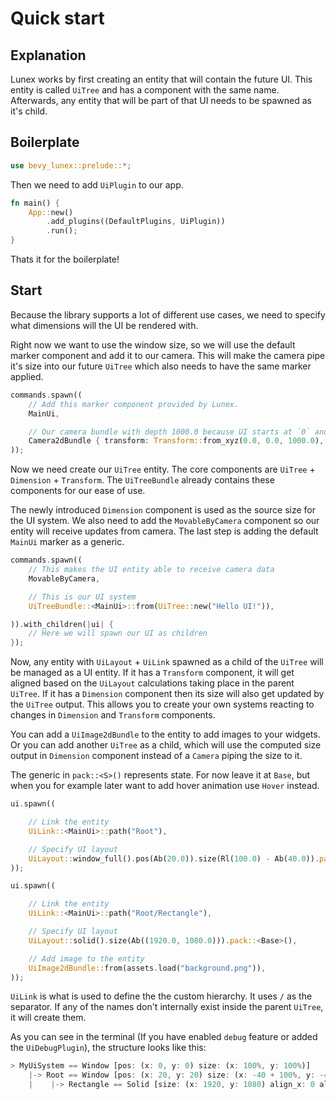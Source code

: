 # Quick start

## Explanation

Lunex works by first creating an entity that will contain the future UI. This entity is called `UiTree` and has a component with the same name. Afterwards, any entity that will be part of that UI needs to be spawned as it's child.

## Boilerplate

```rust
use bevy_lunex::prelude::*;
```

Then we need to add `UiPlugin` to our app.

```rust
fn main() {
    App::new()
        .add_plugins((DefaultPlugins, UiPlugin))
        .run();
}
```

Thats it for the boilerplate!

## Start

Because the library supports a lot of different use cases, we need to specify what dimensions will the UI be rendered with.

Right now we want to use the window size, so we will use the default marker component and add it to our camera.
This will make the camera pipe it's size into our future `UiTree` which also needs to have the same marker applied.

```rust
commands.spawn((
    // Add this marker component provided by Lunex.
    MainUi,

    // Our camera bundle with depth 1000.0 because UI starts at `0` and goes up with each layer.
    Camera2dBundle { transform: Transform::from_xyz(0.0, 0.0, 1000.0), ..default() }
));
```

Now we need create our `UiTree` entity. The core components are `UiTree` + `Dimension` + `Transform`. The `UiTreeBundle` already contains these components for our ease of use.

The newly introduced `Dimension` component is used as the source size for the UI system. We also need to add the `MovableByCamera` component so our entity will receive updates from camera. The last step is adding the default `MainUi` marker as a generic.

```rust
commands.spawn((
    // This makes the UI entity able to receive camera data
    MovableByCamera,

    // This is our UI system
    UiTreeBundle::<MainUi>::from(UiTree::new("Hello UI!")),

)).with_children(|ui| {
    // Here we will spawn our UI as children
});
```

Now, any entity with `UiLayout` + `UiLink` spawned as a child of the `UiTree` will be managed as a UI entity. If it has a `Transform` component, it will get aligned based on the `UiLayout` calculations taking place in the parent `UiTree`. If it has a `Dimension` component then its size will also get updated by the `UiTree` output. This allows you to create your own systems reacting to changes in `Dimension` and `Transform` components.

You can add a `UiImage2dBundle` to the entity to add images to your widgets. Or you can add another `UiTree` as a child, which will use the computed size output in `Dimension` component instead of a `Camera` piping the size to it.

The generic in `pack::<S>()` represents state. For now leave it at `Base`, but when you for example later want to add hover animation use `Hover` instead.

```rust
ui.spawn((

    // Link the entity
    UiLink::<MainUi>::path("Root"),

    // Specify UI layout
    UiLayout::window_full().pos(Ab(20.0)).size(Rl(100.0) - Ab(40.0)).pack::<Base>(),
));

ui.spawn((

    // Link the entity
    UiLink::<MainUi>::path("Root/Rectangle"),

    // Specify UI layout
    UiLayout::solid().size(Ab((1920.0, 1080.0))).pack::<Base>(),

    // Add image to the entity
    UiImage2dBundle::from(assets.load("background.png")),
));
```

`UiLink` is what is used to define the the custom hierarchy. It uses `/` as the separator. If any of the names don't internally exist inside the parent `UiTree`, it will create them.

As you can see in the terminal (If you have enabled `debug` feature or added the `UiDebugPlugin`), the structure looks like this:
```rust
> MyUiSystem == Window [pos: (x: 0, y: 0) size: (x: 100%, y: 100%)]
    |-> Root == Window [pos: (x: 20, y: 20) size: (x: -40 + 100%, y: -40 + 100%)]
    |    |-> Rectangle == Solid [size: (x: 1920, y: 1080) align_x: 0 align_y: 0]
```
